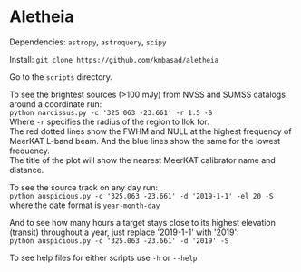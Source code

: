 # Aletheia

Dependencies: `astropy`, `astroquery`, `scipy`

Install: `git clone https://github.com/kmbasad/aletheia`  

Go to the `scripts` directory.

To see the brightest sources (>100 mJy) from NVSS and SUMSS catalogs around a coordinate run:  
`python narcissus.py -c '325.063 -23.661' -r 1.5 -S`  
Where `-r` specifies the radius of the region to llok for.  
The red dotted lines show the FWHM and NULL at the highest frequency of MeerKAT L-band beam. And the blue lines show the same for the lowest frequency.  
The title of the plot will show the nearest MeerKAT calibrator name and distance.

To see the source track on any day run:  
`python auspicious.py -c '325.063 -23.661' -d '2019-1-1' -el 20 -S`  
where the date format is `year-month-day`

And to see how many hours a target stays close to its highest elevation (transit) throughout a year, just replace '2019-1-1' with '2019':  
`python auspicious.py -c '325.063 -23.661' -d '2019' -S`  

To see help files for either scripts use `-h` or `--help`
